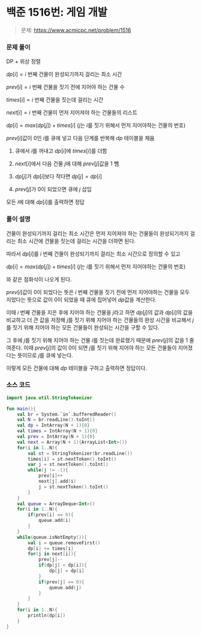 # 백준 1516번: 게임 개발

> 문제: https://www.acmicpc.net/problem/1516

### 문제 풀이

DP + 위상 정렬

$dp[i] = i$ 번째 건물이 완성되기까지 걸리는 최소 시간

$prev[i] = i$ 번째 건물을 짓기 전에 지어야 하는 건물 수

$times[i] = i$ 번째 건물을 짓는데 걸리는 시간

$next[i] = i$ 번째 건물이 먼저 지어져야 하는 건물들의 리스트

$dp[i] = max(dp[j]) + times[i]$ $(j$는 $i$를 짓기 위해서 먼저 지어야하는 건물의 번호$)$

$prev[i]$값이 $0$인 $i$를 큐에 넣고 다음 단계를 반복해 $dp$ 테이블을 채움

1. 큐에서 $i$를 꺼내고 $dp[i]$에 $times[i]$를 더함

2. $next[i]$에서 다음 건물 $j$에 대해 $prev[j]$값을 1 뺌

3. $dp[j]$가 $dp[i]$보다 작다면 $dp[j] = dp[i]$

4. $prev[j]$가 0이 되었으면 큐에 $j$ 삽입

모든 $i$에 대해 $dp[i]$를 출력하면 정답

### 풀이 설명

건물이 완성되기까지 걸리는 최소 시간은 먼저 지어져야 하는 건물들이 완성되기까지 걸리는 최소 시간에 건물을 짓는데 걸리는 시간을 더하면 된다.

따라서 $dp[i]$를 $i$ 번째 건물이 완성되기까지 걸리는 최소 시간으로 정의할 수 있고

$dp[i] = max(dp[j]) + times[i]$ $(j$는 $i$를 짓기 위해서 먼저 지어야하는 건물의 번호$)$

와 같은 점화식이 나오게 된다.

$prev[i]$값이 $0$이 되었다는 뜻은 $i$ 번째 건물을 짓기 전에 먼저 지어야하는 건물을 모두 지었다는 뜻으로 값이 0이 되었을 때 큐에 집어넣어 $dp$값을 계산한다.

이때 $i$ 번째 건물을 지은 후에 지어야 하는 건물을 $j$라고 하면 $dp[j]$의 값과 $dp[i]$의 값을 비교하고 더 큰 값을 저장해 $j$를 짓기 위해 지어야 하는 건물들의 완성 시간을 비교해서 $j$를 짓기 위해 지어야 하는 모든 건물들이 완성되는 시간을 구할 수 있다.

그 후에 $j$를 짓기 위해 지어야 하는 건물 $i$를 짓는데 완료했기 때문에 $prev[j]$의 값을 1 줄여준다. 이때 $prev[j]$의 값이 0이 되면 $j$를 짓기 위해 지어야 하는 모든 건물들이 지어졌다는 뜻이므로 $j$를 큐에 넣는다.

이렇게 모든 건물에 대해 $dp$ 테이블을 구하고 출력하면 정답이다.

### 소스 코드
```kotlin
import java.util.StringTokenizer

fun main(){
    val br = System.`in`.bufferedReader()
    val N = br.readLine().toInt()
    val dp = IntArray(N + 1){0}
    val times = IntArray(N + 1){0}
    val prev = IntArray(N + 1){0}
    val next = Array(N + 1){ArrayList<Int>()}
    for(i in 1..N){
        val st = StringTokenizer(br.readLine())
        times[i] = st.nextToken().toInt()
        var j = st.nextToken().toInt()
        while(j != -1){
            prev[i]++
            next[j].add(i)
            j = st.nextToken().toInt()
        }
    }
    val queue = ArrayDeque<Int>()
    for(i in 1..N){
        if(prev[i] == 0){
            queue.add(i)
        }
    }
    while(queue.isNotEmpty()){
        val i = queue.removeFirst()
        dp[i] += times[i]
        for(j in next[i]){
            prev[j]--
            if(dp[j] < dp[i]){
                dp[j] = dp[i]
            }
            if(prev[j] == 0){
                queue.add(j)
            }
        }
    }
    for(i in 1..N){
        println(dp[i])
    }
}
```